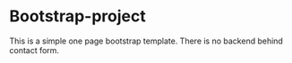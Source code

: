 # Bootstrap-project
This is a simple one page bootstrap template. There is no backend behind contact form.
